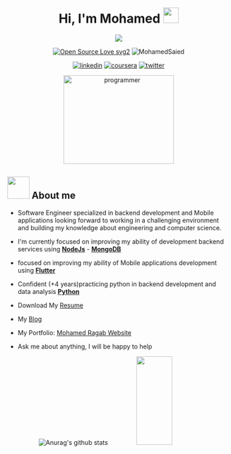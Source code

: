 <h1 align="center">Hi, I'm Mohamed <img src="https://media.giphy.com/media/hvRJCLFzcasrR4ia7z/giphy.gif" width="35"></h1>
<p align="center">
  <a href="https://github.com/DenverCoder1/readme-typing-svg"><img src="https://readme-typing-svg.herokuapp.com?font=Time+New+Roman&color=%23C8BE25&size=25&center=true&vCenter=true&width=500&height=100&lines=Software+Engineer;Mobile+Apps+Developer;Backend+Engineer;Always+learning+new+things"></a>
</p>

<div align="center">
  
[![Open Source Love svg2](https://badges.frapsoft.com/os/v2/open-source.svg?v=103)](https://github.com/ellerbrock/open-source-badges/)
<img src="https://komarev.com/ghpvc/?username=Mohamed-said-salah&label=Profile%20views&color=0e75b6&style=flat" alt="MohamedSaied" />
  
</div>
<div id="badges" align="center">
  
  [![linkedin](https://img.shields.io/badge/linkedin-0A66C2?style=for-the-badge&logo=linkedin&logoColor=white)](https://www.linkedin.com/in/geophmohamed)
  [![coursera](https://img.shields.io/badge/Coursera-000?style=for-the-badge&logo=coursera&logoColor=white)](https://www.coursera.org/user/6fe1bec10a4cf031bec5d30c8850c93e)
  [![twitter](https://img.shields.io/badge/twitter-1DA1F2?style=for-the-badge&logo=twitter&logoColor=white)](https://twitter.com/mohamed_said15)
  
</div>

<p align="center">

   <img src="https://user-images.githubusercontent.com/63050133/156676671-d5b2e362-97d4-4404-9447-dd71ddfea82f.gif" alt="programmer" width="250" height="200">
  




##   <img src = "https://user-images.githubusercontent.com/63050133/156777293-72a6e681-2582-4a9d-ad92-09d1181d47c7.gif" width = "50px" height="50" >    About me

 * Software Engineer specialized in backend development and Mobile applications looking forward to working
in a challenging environment and building my knowledge about engineering and computer science.

   
 * I'm currently focused on improving my ability of development backend services using [**NodeJs**](https://nodejs.org/en/) - [**MongoDB**](https://www.mongodb.com/cloud/atlas/lp/try2?utm_content=controlhterms&utm_source=google&utm_campaign=gs_emea_egypt_search_core_brand_atlas_desktop&utm_term=mongodb&utm_medium=cpc_paid_search&utm_ad=e&utm_ad_campaign_id=12212624392&adgroup=115749716783&gclid=CjwKCAjwjZmTBhB4EiwAynRmD64zgPCSbK1uJenQbYQDFHX68ZxmRdhk1ViVwtY7Nqt1rMeAwH2vlRoCso4QAvD_BwE)

 * focused on improving my ability of Mobile applications development using [**Flutter**](https://flutter.dev/)
   
 * Confident (+4 years)practicing python in backend development and data analysis [**Python**](https://www.python.org/) 
   
 * Download My [Resume](https://drive.google.com/file/d/169t1XmJecGsVZtyvZ1X0gOK7jUsdSa0e/view?usp=share_link) 
 * My [Blog](https://fergany.hashnode.dev/) 
   
 * My Portfolio: [Mohamed Ragab Website](https://mohamedragaab.github.io/MyResume/)
  
 * Ask me about anything, I will be happy to help

<div align="center">

![Anurag's github stats](https://github-readme-stats.vercel.app/api?username=MohamedRagaab&show_icons=true&theme=radical)
   <img src="https://github-readme-stats.vercel.app/api/top-langs/?username=MohamedRagaab&show_icons=true&layout=compact&cache_seconds=1800&langs_count=8&theme=blueberry&count_private=true&show_icons=true" width=40% height="200px"/>
  
</div>
